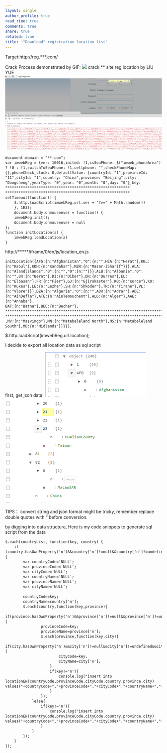 ```yaml
---
layout: single
author_profile: true
read_time: true
comments: true
share: true
related: true
title: '"Download" registration location list'
---
```


Target:http://reg.***.com/

Crack Process demonstrated by GIF:
![](/content/images/post/20190101/qq_reg.gif)
crack ** site reg location by LIU YUE
![](/content/images/post/20190101/qq_reg.png)

```
document.domain = "**.com";
var imwebReg = {ver: 10016,inited: !1,isSeaPhone: $("imweb_phoneArea") ? !0 : !1,switchToSeaPhone: !1,cellphone: "",checkPhoneMap: {},phoneCheck_clock: 0,defaultValue: {countryId: "1",provinceId: "11",cityId: "1",country: "China",province: "Beijing",city: "Dongcheng",yearType: "0",year: "0",month: "0",day: "0"},key:
********************************************************
********************************************************
setTimeout(function() {
	$.http.loadScript(imwebReg.url.ver + "?v=" + Math.random())
	}, 1E3);
	document.body.onmouseover = function() {
	imwebReg.init();
	document.body.onmouseover = null
};
function initLocation(a) {
	imwebReg.loadLocation(a)
}
```

http://*****/iframe/0/en/js/location_en.js

```
initLocation({AFG:{n:"Afghanistan","0":{n:"",HEA:{n:"Herat"},KBL:{n:"Kabul"},KDH:{n:"Kandahar"},MZR:{n:"Mazar-iSharif"}}},ALA:{n:"Alandlslands","0":{n:"","0":{n:""}}},ALB:{n:"Albania","0":{n:"",BR:{n:"Berat"},DI:{n:"Diber"},DR:{n:"Durres"},EL:{n:"Elbasan"},FR:{n:"Fier"},GJ:{n:"Gjirokaster"},KO:{n:"Korce"},KU:{n:"Kukes"},LE:{n:"Lezhe"},SH:{n:"Shkoder"},TR:{n:"Tirane"},VL:{n:"Vlore"}}},DZA:{n:"Algeria","0":{n:"",ADR:{n:"Adrar"},ADE:{n:"AinDefla"},ATE:{n:"AinTemouchent"},ALG:{n:"Alger"},AAE:{n:"Annaba"},
BAT:{n:"Batna"},BEC:{n:"Bechar"},
********************************************************************************
*********************************************************************************
,MV:{n:"Masvingo"},MN:{n:"Matabeleland North"},MS:{n:"Matabeleland South"},MD:{n:"Midlands"}}}});
```

$.http.loadScript(imwebReg.url.location);

I decide to export all location data as sql script

first, get json data:
![](/content/images/post/20190101/qq_reg1.png)
![](/content/images/post/20190101/qq_reg2.png)

TIPS：
convert string and json format might be tricky, remember replace double quotes with \" before conversion.

by digging into data structure,
Here is my code snippets to generate sql script from the data
```
$.each(countryList, function(key, country) {
	if (country.hasOwnProperty('n')&&country['n']!=null&&country['n']!=undefined&&country['n']!='') {
		var countryCode='NULL';
		var provinceCode='NULL';
		var cityCode='NULL';
		var countryName='NULL';
		var provinceName='NULL';
		var cityName='NULL';

		countryCode=key;
		countryName=country['n'];
		$.each(country,function(key,province){
			if(province.hasOwnProperty('n')&&province['n']!=null&&province['n']!=undefined&&province['n']!=''){
				provinceCode=key;
				provinceName=province['n'];
				$.each(province,function(key,city){
					if(city.hasOwnProperty('n')&&city['n']!=null&&city['n']!=undefined&&city['n']!=''){
						cityCode=key;
						cityName=city['n'];
					}
					if(key!='n'){
						console.log("insert into locationEN(countryCode,provinceCode,cityCode,country,province,city) values("+countryCode+","+provinceCode+","+cityCode+","+countryName+","+provinceName+","+cityName+")");
					}
				});
			}else{
				if(key!='n'){
					console.log("insert into locationEN(countryCode,provinceCode,cityCode,country,province,city) values("+countryCode+","+provinceCode+","+cityCode+","+countryName+","+provinceName+","+cityName+")");
				}
			}
		});
	}
});
```